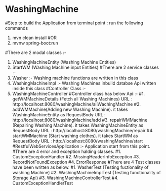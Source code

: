 # WashingMachine

 #Step to build the Application
  from terminal point : run the following commands
   1. mvn clean install
   #OR
   2. mvnw spring-boot:run

#There are 2 modal classes :-
  1. WashingMachineEntity (Washing Machine Entities)
  2. StartWM (Washing Machine input Entities)
#There are 2 service classes :-
  1. Washer :- Washing machine functions are written in this class
  2. WashingMachineImpl :- Washing Machines inbuild databse Api written inside this class
#Controller Class :-
  1. WashingMachineController
#Controller class has below Api :-
  #1. getWMMachineDetails (Fetch all Washing Machines)
     URL : http://localhost:8080/washingMachine/allWachingMachine
  #2. addWMMachine(Adding new Washing Machine). it takes WashingMachineEntity as RequestBody
     URL : http://localhost:8080/washingMachine/add
  #3. repairWMMachine (Repairing Washing Machine). it takes WashingMachineEntity as RequestBody
     URL : http://localhost:8080/washingMachine/repair
  #4. startWMMachine (Start washing clothes). it takes StartWM as RequestBody
     URL : http://localhost:8080/washingMachine/start
#RestfulWebServicesApplication :- Application start from this point.
 #There are 4 error and exception halding classes.
   #1. CustomExceptionHandler
   #2. MissingHeaderInfoException
   #3. RecordNotFoundException
   #4. ErrorResponse
#There are 4 Test classes have been written as below.
 #1. WasherTest (Testing fuctionality of washing Machine)
 #2. WashingMachineImplTest (Testing functionality of Storage Api)
 #3. WashingMachineControllerTest
 #4. CustomExceptionHandlerTest
 
